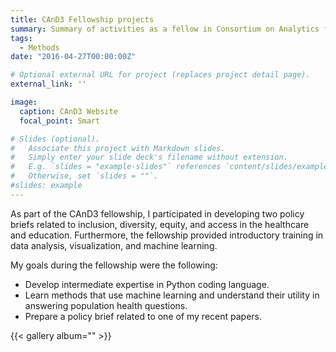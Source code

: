 ```yaml
---
title: CAnD3 Fellowship projects
summary: Summary of activities as a fellow in Consortium on Analytics for Data-Driven Decision-Making (CAnD3)
tags:
  - Methods
date: "2016-04-27T00:00:00Z"

# Optional external URL for project (replaces project detail page).
external_link: ''

image:
  caption: CAnD3 Website
  focal_point: Smart

# Slides (optional).
#   Associate this project with Markdown slides.
#   Simply enter your slide deck's filename without extension.
#   E.g. `slides = "example-slides"` references `content/slides/example-slides.md`.
#   Otherwise, set `slides = ""`.
#slides: example
---
```


As part of the CAnD3 fellowship, I participated in developing two policy briefs related to inclusion, diversity, equity, and access in the healthcare and education. Furthermore, the fellowship provided introductory training in data analysis, visualization, and machine learning. 

My goals during the fellowship were the following: 

- Develop intermediate expertise in Python coding language.
- Learn methods that use machine learning and understand their utility in answering population health questions.
- Prepare a policy brief related to one of my recent papers.

{{< gallery album="<cand3>" >}}


